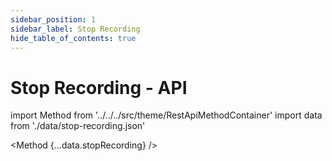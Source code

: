 ```yaml
---
sidebar_position: 1
sidebar_label: Stop Recording
hide_table_of_contents: true
---
```


# Stop Recording - API

import Method from '../../../src/theme/RestApiMethodContainer'
import data from './data/stop-recording.json'

<Method
{...data.stopRecording}
/>
